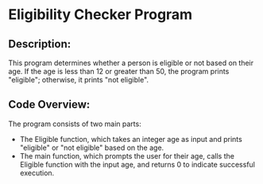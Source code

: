 # Eligibility Checker Program
## Description:
This program determines whether a person is eligible or not based on their age. If the age is less than 12 or greater than 50, the program prints "eligible"; otherwise, it prints "not eligible".

## Code Overview:

The program consists of two main parts:
  -  The Eligible function, which takes an integer age as input and prints "eligible" or "not eligible" based on the age.
  -  The main function, which prompts the user for their age, calls the Eligible function with the input age, and returns 0 to indicate successful execution.
